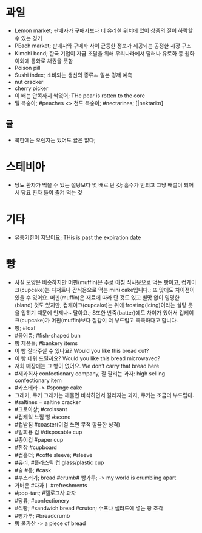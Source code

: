 # 과일
* Lemon market; 판매자가 구매자보다 더 유리한 위치에 있어 상품의 질이 하락할 수 있는 경기
* PEach market; 판매자와 구매자 사이 균등한 정보가 제공되는 공정한 시장 구조
* Kimchi bond; 한국 기업이 자금 조달을 위해 우리나라에서 달러나 유로화 등 원화 이외에 통화로 채권을 뜻함
* Poison pill
* Sushi index; 소비되는 생선의 종류ㅗ 일본 경제 예측
* nut cracker
* cherry picker
* 이 배는 안쪽까지 썩었어; THe pear is rotten to the core
* 털 복숭아; #peaches <> 천도 복숭아; #nectarines; [|nektəri:n]


## 귤
* 북한에는 오렌지는 있어도 귤은 없다;


# 스테비아
* 당뇨 환자가 먹을 수 있는 설탕보다 몇 배로 단 것; 흡수가 안되고 그냥 배설이 되어서 당요 환자 들이 즐겨 먹는 것

# 기타
* 유통기한이 지났어요; THis is past the expiration date

# 빵
* 사실 모양은 비슷하지만 머핀(muffin)은 주로 아침 식사용으로 먹는 빵이고, 컵케이크(cupcake)는 디저트나 간식용으로 먹는 mini cake입니다.; 또 맛에도 차이점이 있을 수 있어요. 머핀(muffin)은 재료에 따라 단 것도 있고 별맛 없이 밍밍한(bland) 것도 있지만, 컵케이크(cupcake)는 위에 frosting(icing)이라는 설탕 옷을 입히기 때문에 언제나~ 달아요.; S또한 반죽(batter)에도 차이가 있어서 컵케이크(cupcake)가 머핀(muffin)보다 질감이 더 부드럽고 촉촉하다고 합니다.
* 빵; #loaf
 * #붕어ᄈᆞᆼ; #fish-shaped bun
 * 빵 제품들; #bankery items
 * 이 빵 잘라주실 수 있나요? Would you like this bread cut? 
 * 이 빵 데워 드릴까요? Would you like this bread microwaved?
 * 저희 매장에는 그 빵이 없어요. We don’t carry that bread here
 * #제과회사 confectionary company, 잘 팔리는 과자: high selling confectionary item
 * #카스테라 -> #sponge cake
 * 크래커, 쿠키 			크래커는 깨물면 바삭하면서 갈라지는 과자, 쿠키는 조금더 부드럽다.
 * #saltines = saltine cracker
 * #크로아상; #croissant
 * #컵케잌 느낌 빵 #scone
 * #컵받침 #coaster(이걸 쓰면 무척 깔끔한 성격)
 * #일회용 컵 #disposable cup
 * #종이컵 #paper cup
 * #찬장 #cupboard
 * #컵홀더; #coffe sleeve; #sleeve
 * #유리, #플라스틱 컵 glass/plastic cup
 * #술 #통; #cask
 * #부스러기; bread #crumb# 빵가루; -> my world is crumbling apart
 * 가벼운 #다과ㅣ #refreshments
 * #pop-tart; #캘로그사 과자
 * #당류; #confectionery
 * #식빵; #sandwich bread  #cruton; 수프나 샐러드에 넣는 빵 조각
 * #빵가루; #breadcrumb
 * 빵 불가산 -> a piece of bread